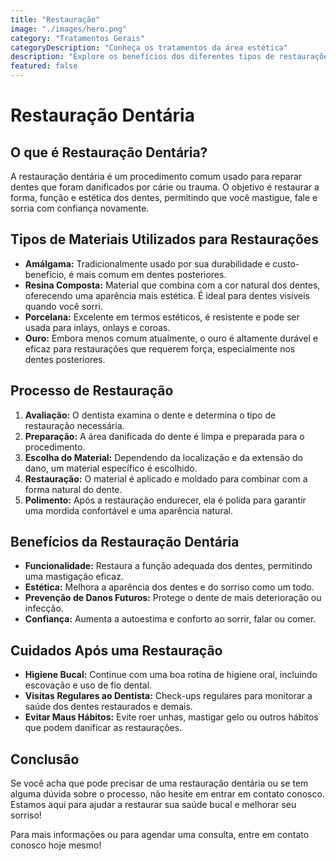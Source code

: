 ```yaml
---
title: "Restauração"
image: "./images/hero.png"
category: "Tratamentos Gerais"
categoryDescription: "Conheça os tratamentos da área estética"
description: "Explore os benefícios dos diferentes tipos de restaurações dentárias, que ajudam a recuperar a forma, função e estética dos dentes danificados por cárie ou trauma."
featured: false
---
```


# Restauração Dentária

## O que é Restauração Dentária?

A restauração dentária é um procedimento comum usado para reparar dentes que foram danificados por cárie ou trauma. O objetivo é restaurar a forma, função e estética dos dentes, permitindo que você mastigue, fale e sorria com confiança novamente.

## Tipos de Materiais Utilizados para Restaurações

- **Amálgama:** Tradicionalmente usado por sua durabilidade e custo-benefício, é mais comum em dentes posteriores.
- **Resina Composta:** Material que combina com a cor natural dos dentes, oferecendo uma aparência mais estética. É ideal para dentes visíveis quando você sorri.
- **Porcelana:** Excelente em termos estéticos, é resistente e pode ser usada para inlays, onlays e coroas.
- **Ouro:** Embora menos comum atualmente, o ouro é altamente durável e eficaz para restaurações que requerem força, especialmente nos dentes posteriores.

## Processo de Restauração

1. **Avaliação:** O dentista examina o dente e determina o tipo de restauração necessária.
2. **Preparação:** A área danificada do dente é limpa e preparada para o procedimento.
3. **Escolha do Material:** Dependendo da localização e da extensão do dano, um material específico é escolhido.
4. **Restauração:** O material é aplicado e moldado para combinar com a forma natural do dente.
5. **Polimento:** Após a restauração endurecer, ela é polida para garantir uma mordida confortável e uma aparência natural.

## Benefícios da Restauração Dentária

- **Funcionalidade:** Restaura a função adequada dos dentes, permitindo uma mastigação eficaz.
- **Estética:** Melhora a aparência dos dentes e do sorriso como um todo.
- **Prevenção de Danos Futuros:** Protege o dente de mais deterioração ou infecção.
- **Confiança:** Aumenta a autoestima e conforto ao sorrir, falar ou comer.

## Cuidados Após uma Restauração

- **Higiene Bucal:** Continue com uma boa rotina de higiene oral, incluindo escovação e uso de fio dental.
- **Visitas Regulares ao Dentista:** Check-ups regulares para monitorar a saúde dos dentes restaurados e demais.
- **Evitar Maus Hábitos:** Evite roer unhas, mastigar gelo ou outros hábitos que podem danificar as restaurações.

## Conclusão

Se você acha que pode precisar de uma restauração dentária ou se tem alguma dúvida sobre o processo, não hesite em entrar em contato conosco. Estamos aqui para ajudar a restaurar sua saúde bucal e melhorar seu sorriso!

Para mais informações ou para agendar uma consulta, entre em contato conosco hoje mesmo!

